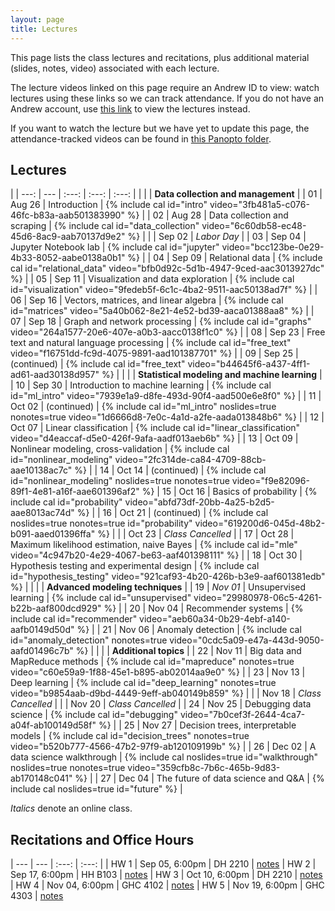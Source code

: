 ```yaml
---
layout: page
title: Lectures
---
```

This page lists the class lectures and recitations, plus additional material (slides, notes, video) associated with each lecture.

The lecture videos linked on this page require an Andrew ID to view: watch lectures using these links so we can track attendance. If you do not have an Andrew account, use [this link](https://scs.hosted.panopto.com/Panopto/Pages/Sessions/List.aspx#folderID=%22618ea253-ca45-4b14-9f1d-aab501543bd2%22) to view the lectures instead.

If you want to watch the lecture but we have yet to update this page, the attendance-tracked videos can be found in [this Panopto folder](https://scs.hosted.panopto.com/Panopto/Pages/Sessions/List.aspx#folderID=%228a57a699-0986-428d-ac5f-aab500d49214%22).

## Lectures

|    | ---: | --- | :---: | :---: | :---: |
|    | | **Data collection and management** |
| 01 | Aug 26 | Introduction  | {% include cal id="intro" video="3fb481a5-c076-46fc-b83a-aab501383990" %} |
| 02 | Aug 28 | Data collection and scraping | {% include cal id="data_collection" video="6c60db58-ec48-45d6-8ac9-aab70137d9e2" %} |
|    | Sep 02 | *Labor Day* |
| 03 | Sep 04 | Jupyter Notebook lab |  {% include cal  id="jupyter" video="bcc123be-0e29-4b33-8052-aabe0138a0b1" %} |
| 04 | Sep 09 | Relational data |  {% include cal id="relational_data" video="bfb0d92c-5d1b-4947-9ced-aac3013927dc" %} |
| 05 | Sep 11 | Visualization and data exploration | {% include cal id="visualization" video="9fedeb5f-6c1c-4ba2-9511-aac50138ad7f" %} |
| 06 | Sep 16 | Vectors, matrices, and linear algebra | {% include cal id="matrices" video="5a40b062-8e21-4e52-bd39-aaca01388aa8" %} |
| 07 | Sep 18 | Graph and network processing | {% include cal id="graphs" video="264a1577-20e6-407e-a0b3-aacc0138f1c0" %} |
| 08 | Sep 23 | Free text and natural language processing | {% include cal id="free_text" video="f16751dd-fc9d-4075-9891-aad101387701" %} |
| 09 | Sep 25 | (continued) | {% include cal id="free_text" video="b44645f6-a437-4ff1-ad61-aad30138d957" %} |
|    | | **Statistical modeling and machine learning** |
| 10 | Sep 30 | Introduction to machine learning | {% include cal id="ml_intro" video="7939e1a9-d8fe-493d-90f4-aad500e6e8f0" %} |
| 11 | Oct 02 | (continued) | {% include cal id="ml_intro" noslides=true nonotes=true video="1d6666d8-7e0c-4a1d-a2fe-aada013848b6" %} |
| 12 | Oct 07 | Linear classification | {% include cal id="linear_classification" video="d4eaccaf-d5e0-426f-9afa-aadf013aeb6b" %} |
| 13 | Oct 09 | Nonlinear modeling, cross-validation | {% include cal id="nonlinear_modeling" video="2fc314de-ca84-4709-88cb-aae10138ac7c" %} |
| 14 | Oct 14 | (continued) | {% include cal id="nonlinear_modeling" noslides=true nonotes=true video="f9e82096-89f1-4e81-a16f-aae601396af2" %}
| 15 | Oct 16 | Basics of probability | {% include cal id="probability" video="abfd73df-20bb-4a25-b2d5-aae8013ac74d" %} |
| 16 | Oct 21 | (continued) | {% include cal noslides=true nonotes=true id="probability" video="619200d6-045d-48b2-b091-aaed01396ffa" %} |
|    | Oct 23 | *Class Cancelled* |
| 17 | Oct 28 | Maximum likelihood estimation, naive Bayes | {% include cal id="mle" video="4c947b20-4e29-4067-be63-aaf401398111" %} |
| 18 | Oct 30 | Hypothesis testing and experimental design | {% include cal id="hypothesis_testing" video="921caf93-4b20-426b-b3e9-aaf601381edb" %} |
|    | | **Advanced modeling techniques** |
| 19 | *Nov 01* | Unsupervised learning | {% include cal id="unsupervised" video="29980978-06c5-4261-b22b-aaf800dcd929" %} |
| 20 | Nov 04 | Recommender systems | {% include cal id="recommender" video="aeb60a34-0b29-4ebf-a140-aafb0149d50d" %} |
| 21 | Nov 06 | Anomaly detection | {% include cal id="anomaly_detection" nonotes=true video="0cdc5a09-e47a-443d-9050-aafd01496c7b" %} |
|    | | **Additional topics** |
| 22 | Nov 11 | Big data and MapReduce methods | {% include cal id="mapreduce" nonotes=true video="c60e59a9-1f88-45e1-b895-ab02014aa9e0" %} |
| 23 | Nov 13 | Deep learning | {% include cal id="deep_learning" nonotes=true video="b9854aab-d9bd-4449-9eff-ab040149b859" %} |
|    | Nov 18 | *Class Cancelled* |
|    | Nov 20 | *Class Cancelled* |
| 24 | Nov 25 | Debugging data science | {% include cal id="debugging" video="7b0cef3f-2644-4ca7-a04f-ab100149d58f" %} |
| 25 | Nov 27 | Decision trees, interpretable models | {% include cal id="decision_trees" nonotes=true video="b520b777-4566-47b2-97f9-ab120109199b" %} |
| 26 | Dec 02 | A data science walkthrough | {% include cal noslides=true id="walkthrough" noslides=true nonotes=true video="359cfb8c-7b6c-465b-9d83-ab170148c041" %} |
| 27 | Dec 04 | The future of data science and Q&A | {% include cal noslides=true id="future" %} |

*Italics* denote an online class.

## Recitations and Office Hours

| --- | ---  | :---: | :---: |
| HW 1 | Sep 05, 6:00pm |  DH 2210 | [notes](/notes/recitation_1/)
| HW 2 | Sep 17, 6:00pm |  HH B103 | [notes](/notes/recitation_2/)
| HW 3 | Oct 10, 6:00pm |  DH 2210 | [notes](/notes/recitation_3/)
| HW 4 | Nov 04, 6:00pm | GHC 4102 | [notes](/notes/recitation_4/)
| HW 5 | Nov 19, 6:00pm | GHC 4303 | [notes](/notes/recitation_5/)
